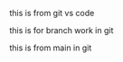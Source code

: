 this is from git vs code 
<br>
<p>this is for branch work in git 
</p>
<p>this is from main in git </p>